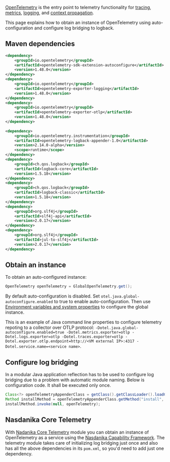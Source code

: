 [OpenTelemetry](https://javadoc.io/doc/io.opentelemetry/opentelemetry-api/latest/io/opentelemetry/api/OpenTelemetry.html) is the entry point to telemetry functionality for [tracing](../tracer/index.html), [metrics](../meter/index.html), [logging](../logs-bridge/index.html),  and [context propagation](../context-propagator/index.html).

This page explains how to obtain an instance of OpenTelemetry using auto-configuration and configure log bridging to logback.

## Maven dependencies

```xml
<dependency>
    <groupId>io.opentelemetry</groupId>
    <artifactId>opentelemetry-sdk-extension-autoconfigure</artifactId>
    <version>1.48.0</version>
</dependency>
<dependency>
    <groupId>io.opentelemetry</groupId>
    <artifactId>opentelemetry-exporter-logging</artifactId>
    <version>1.48.0</version>
</dependency>
<dependency>
    <groupId>io.opentelemetry</groupId>
    <artifactId>opentelemetry-exporter-otlp</artifactId>
    <version>1.48.0</version>
</dependency>	
        
<dependency>
    <groupId>io.opentelemetry.instrumentation</groupId>
    <artifactId>opentelemetry-logback-appender-1.0</artifactId>
    <version>2.14.0-alpha</version>
    <scope>runtime</scope>
</dependency>
<dependency>
    <groupId>ch.qos.logback</groupId>
    <artifactId>logback-core</artifactId>
    <version>1.5.18</version>
</dependency>
<dependency>
    <groupId>ch.qos.logback</groupId>
    <artifactId>logback-classic</artifactId>
    <version>1.5.18</version>
</dependency>
<dependency>
    <groupId>org.slf4j</groupId>
    <artifactId>slf4j-api</artifactId>
    <version>2.0.17</version>
</dependency>	
<dependency>
    <groupId>org.slf4j</groupId>
    <artifactId>jul-to-slf4j</artifactId>
    <version>2.0.17</version>
</dependency>        
```

## Obtain an instance

To obtain an auto-configured instance:

```java
OpenTelemetry openTelemetry = GlobalOpenTelemetry.get();
```

By default auto-configuration is disabled. 
Set ``otel.java.global-autoconfigure.enabled`` to true to enable auto-configuration. 
Then use [Environment variables and system properties](https://opentelemetry.io/docs/languages/java/configuration/#environment-variables-and-system-properties) to configure the global instance.

This is an example of Java command line properties to configure telemetry repoting to a collector over OTLP protocol: 
``-Dotel.java.global-autoconfigure.enabled=true -Dotel.metrics.exporter=otlp -Dotel.logs.exporter=otlp -Dotel.traces.exporter=otlp -Dotel.exporter.otlp.endpoint=http://<VM external IP>:4317 -Dotel.service.name=<service name>``.

## Configure log bridging

In a modular Java application reflection has to be used to configure log bridging due to a problem with automatic module naming.
Below is configuration code. 
It shall be executed only once.

```java
Class<?> openTelemetryAppenderClass = getClass().getClassLoader().loadClass("io.opentelemetry.instrumentation.logback.appender.v1_0.OpenTelemetryAppender");
Method installMethod = openTelemetryAppenderClass.getMethod("install", OpenTelemetry.class);
installMethod.invoke(null, openTelemetry);				
```

## Nasdanika Core Telemetry

With [Nadanika Core Telemetry](https://docs.nasdanika.org/core/telemetry/index.html) module you can obtain an instance of OpenTelemetry as a service using the [Nasdanika Capability Framework](https://docs.nasdanika.org/core/capability/index.html).
The telemetry module takes care of initializing log bridging just once and also has all the above dependencies in its ``pom.xml``, so you'd need to add just one dependency.

